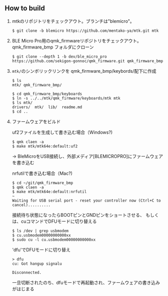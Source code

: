 ## How to build

1. mtkのリポジトリをチェックアウト。ブランチは"blemicro"。

    ```console
    $ git clone -b blemicro https://github.com/mentako-ya/mtk.git mtk
    ```

2. BLE Micro Pro用のqmk_firmwareリポジトリをチェックアウト。qmk_firmware_bmp フォルダにクローン

    ```console
    $ git clone --depth 1 -b dev/ble_micro_pro https://github.com/sekigon-gonnoc/qmk_firmware.git qmk_firmware_bmp
    ```

3.  `mtk/`のシンボリックリンクを qmk_firmware_bmp/keybords/配下に作成

    ```console
    $ ls
    mtk/ qmk_firmware_bmp/

    $ cd qmk_firmware_bmp/keyboards
    $ ln -s ../../mtk/qmk_firmware/keyboards/mtk mtk
    $ ls mtk/
    drivers/  mtk/  lib/  readme.md
    $ cd ..
    ```

4. ファームウェアをビルド

    uf2ファイルを生成して書き込む場合（Windows?)
    ```console
    $ qmk claen -a
    $ make mtk/mtk64e:default:uf2
    ```
    → BleMicroをUSB接続し、外部メディア[BLEMICROPRO]にファームウェアを書き込む
 

    nrfutilで書き込む場合（Mac?)
    ```console
    $ cd ~/git/qmk_firmware_bmp
    $ qmk claen -a
    $ make mtk/mtk64e:default:nrfutil
    ~
    Waiting for USB serial port - reset your controller now (Ctrl+C to cancel)..........
    ```
    接続待ち状態になったらBOOTピンとGNDピンをショートさせる、
    もしくは、cuコマンドでDFUモードに切り替える
    ```console
    $ ls /dev | grep usbmodem
    $ cu.usbmodem00000000000xx
    $ sudo cu -l cu.usbmodem00000000000xx

    ```
    
    'dfu'でDFUモードに切り替え
    ```console
    > dfu
    cu: Got hangup signalu

    Disconnected.

    ```
    一旦切断されたのち、dfuモードで再起動され、ファームウェアの書き込みがはじまる
